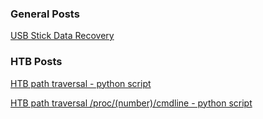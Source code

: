 
### General Posts

[USB Stick Data Recovery](https://wanatry.github.io/2023/03/17/USB_Stick_Data_Recovery.html)


### HTB Posts

[HTB path traversal - python script](https://wanatry.github.io/2023/03/20/HTB_path-traversal.html)

[HTB path traversal /proc/(number)/cmdline - python script](https://wanatry.github.io/2023/03/20/HTB_proc-cmdline.html)
